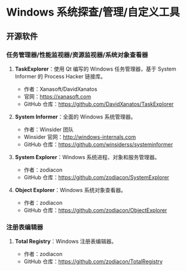 # Windows 系统探查/管理/自定义工具

## 开源软件

### 任务管理器/性能监视器/资源监视器/系统对象查看器

1. **TaskExplorer**：使用 Qt 编写的 Windows 任务管理器，基于 System Informer 的 Process Hacker 链接库。

   - 作者：Xanasoft/DavidXanatos
   - 官网：https://xanasoft.com
   - GitHub 仓库：https://github.com/DavidXanatos/TaskExplorer

2. **System Informer**：全面的 Windows 系统管理器。

   - 作者：Winsider 团队
   - Winsider 官网：http://windows-internals.com
   - GitHub 仓库：https://github.com/winsiderss/systeminformer

3. **System Explorer**：Windows 系统进程、对象和服务管理器。

   - 作者：zodiacon
   - GitHub 仓库：https://github.com/zodiacon/SystemExplorer

4. **Object Explorer**：Windows 系统对象查看器。

   - 作者：zodiacon
   - GitHub 仓库：https://github.com/zodiacon/ObjectExplorer

### 注册表编辑器

1. **Total Registry**：Windows 注册表编辑器。

   - 作者：zodiacon
   - GitHub 仓库：https://github.com/zodiacon/TotalRegistry
